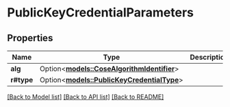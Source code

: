 # PublicKeyCredentialParameters

## Properties

Name | Type | Description | Notes
------------ | ------------- | ------------- | -------------
**alg** | Option<[**models::CoseAlgorithmIdentifier**](CoseAlgorithmIdentifier.md)> |  | [optional]
**r#type** | Option<[**models::PublicKeyCredentialType**](PublicKeyCredentialType.md)> |  | [optional]

[[Back to Model list]](../README.md#documentation-for-models) [[Back to API list]](../README.md#documentation-for-api-endpoints) [[Back to README]](../README.md)


